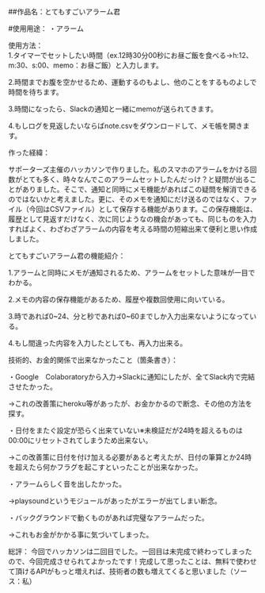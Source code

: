 ##作品名：とてもすごいアラーム君

#使用用途：  ・アラーム

使用方法：  
  1.タイマーでセットしたい時間（ex.12時30分00秒にお昼ご飯を食べる→h:12、m:30、s:00、memo：お昼ご飯）と入力します。

2.時間までお腹を空かせるため、運動するのもよし、他のことをするものよしで時間を待ちます。

3.時間になったら、Slackの通知と一緒にmemoが送られてきます。

4.もしログを見返したいならばnote.csvをダウンロードして、メモ帳を開きます。

作った経緯：

サポーターズ主催のハッカソンで作りました。私のスマホのアラームをかける回数がとても多く、時々なんでこのアラームセットしたんだっけ？と疑問が出ることがありました。そこで、通知と同時にメモ機能があればこの疑問を解消できるのではないかと考えました。更に、そのメモを通知にだけ送るのではなく、ファイル（今回はCSVファイル）として保存する機能があります。この保存機能は、履歴として見返すだけなく、次に同じようなの機会があっても、同じものを入力すればよく、わざわざアラームの内容を考える時間の短縮出来て便利と思い作成しました。

とてもすごいアラーム君の機能紹介：

  1.アラームと同時にメモが通知されるため、アラームをセットした意味が一目でわかる。

2.メモの内容の保存機能があるため、履歴や複数回使用に向いている。

3.時であれば0~24、分と秒であれば0~60までしか入力出来ないようになっている。

4.もし間違った内容を入力したとしても、再入力出来る。

技術的、お金的関係で出来なかったこと（箇条書き）：

・Google　Colaboratoryから入力→Slackに通知にしたが、全てSlack内で完結させたかった。

 →これの改善策にheroku等があったが、お金かかるので断念、その他の方法を探す。

・日付をまたぐ設定が恐らく出来ていない※未検証だが24時を超えるものは00:00にリセットされてしまうため出来ない。

 →この改善策に日付を付け加える必要があると考えたが、日付の筆算とか24時を超えたら何かフラグを起こすといったことが出来なかった。

・アラームらしく音を出したかった。

  →playsoundというモジュールがあったがエラーが出てしまい断念。

・バックグラウンドで動くものがあれば完璧なアラームだった。

  →これもお金がかかる事に気づいてしまった。

総評：
今回でハッカソンは二回目でした。一回目は未完成で終わってしまったので、今回完成させられてよかったです！完成して思ったことは、無料で使わせて頂けるAPIがもっと増えれば、技術者の数も増えてくると思いました（ソース：私）


 
 

